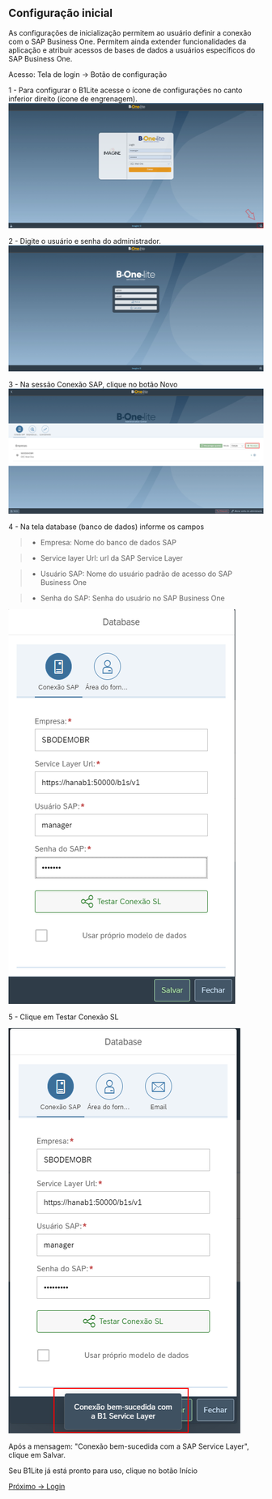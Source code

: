 ## Configuração inicial
As configurações de inicialização permitem ao usuário definir a conexão com o SAP Business One. Permitem ainda extender funcionalidades da aplicação e atribuir acessos de bases de dados a usuários específicos do SAP Business One.

Acesso: Tela de login -> Botão de configuração

1 - Para configurar o B1Lite acesse o ícone de configurações no canto inferior direito (ícone de engrenagem).
![Architect](https://github.com/EmpresaM2D2/WebContent/blob/master/b1lite/settings.png?raw=true)

2 - Digite o usuário e senha do administrador.
![Architect](https://github.com/EmpresaM2D2/WebContent/blob/master/b1lite/setting-login.png?raw=true)

3 - Na sessão Conexão SAP, clique no botão Novo
![Architect](https://github.com/EmpresaM2D2/WebContent/blob/master/b1lite/setting-new-button.png?raw=true)

4 - Na tela database (banco de dados) informe os campos

> - Empresa: Nome do banco de dados SAP

> - Service layer Url: url da SAP Service Layer

> - Usuário SAP: Nome do usuário padrão de acesso do SAP Business One

> - Senha do SAP: Senha do usuário no SAP Business One

![Architect](https://github.com/EmpresaM2D2/WebContent/blob/master/b1lite/setting-database.png?raw=true)

5 - Clique em Testar Conexão SL

![Architect](https://github.com/EmpresaM2D2/WebContent/blob/master/b1lite/setting-test-message.png?raw=true)

Após a mensagem: "Conexão bem-sucedida com a SAP Service Layer", clique em Salvar.


Seu B1Lite já está pronto para uso, clique no botão Início


[Próximo -> Login](2-start.MD)

